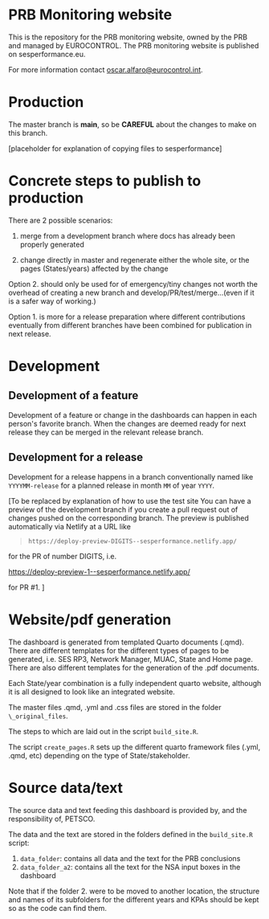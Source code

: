 # PRB Monitoring website
This is the repository for the PRB monitoring website, owned by the PRB and managed by EUROCONTROL.
The PRB monitoring website is published on sesperformance.eu.

For more information contact oscar.alfaro@eurocontrol.int.

# Production
The master branch is **main**, so be **CAREFUL** about the changes to make on this branch.

[placeholder for explanation of copying files to sesperformance]

# Concrete steps to publish to production
There are 2 possible scenarios:

1. merge from a development branch where docs has already been properly generated

2. change directly in master and regenerate either the whole site, or the pages (States/years) affected by the change

Option 2. should only be used for of emergency/tiny changes not worth the overhead of creating a new branch and develop/PR/test/merge...(even if it is a safer way of working.)

Option 1. is more for a release preparation where different contributions eventually from different branches have been combined for publication in next release.

# Development
## Development of a feature
Development of a feature or change in the dashboards can happen in each person's favorite branch. When the changes are deemed ready for next release they can be merged in the relevant release branch.

## Development for a release
Development for a release happens in a branch conventionally named like `YYYYMM-release` for a planned release in month `MM` of year `YYYY`.

[To be replaced by explanation of how to use the test site
You can have a preview of the development branch if you create a pull request out of changes pushed on the corresponding branch. The preview is published automatically via Netlify at a URL like

> `https://deploy-preview-DIGITS--sesperformance.netlify.app/`

for the PR of number DIGITS, i.e.

https://deploy-preview-1--sesperformance.netlify.app/

for PR #1.
]

# Website/pdf generation
The dashboard is generated from templated Quarto documents (.qmd). There are different templates for the different types of pages to be generated, i.e. SES RP3, Network Manager, MUAC, State and Home page. There are also different templates for the generation of the .pdf documents.

Each State/year combination is a fully independent quarto website, although it is all designed to look like an integrated website.

The master files .qmd, .yml and .css files are stored in the folder `\_original_files`.

The steps to which are laid out in the script `build_site.R`.

The script `create_pages.R` sets up the different quarto framework files (.yml, .qmd, etc) depending on the type of State/stakeholder.

# Source data/text
The source data and text feeding this dashboard is provided by, and the responsibility of, PETSCO.

The data and the text are stored in the folders defined in the `build_site.R` script:
1. `data_folder`: contains all data and the text for the PRB conclusions
2. `data_folder_a2`: contains all the text for the NSA input boxes in the dashboard

Note that if the folder 2. were to be moved to another location, the structure and names of its subfolders for the different years and KPAs should be kept so as the code can find them. 


